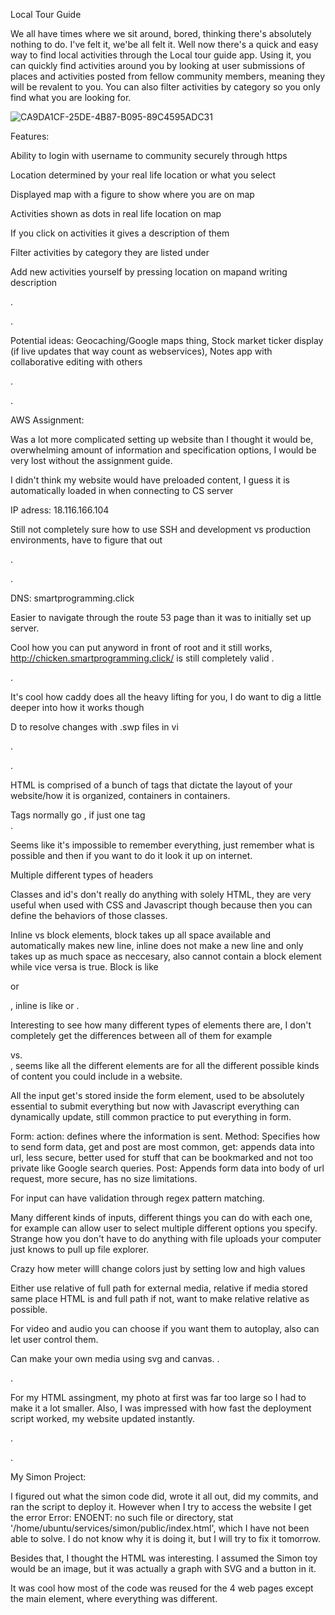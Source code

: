 Local Tour Guide


We all have times where we sit around, bored,
thinking there's absolutely nothing to do. I've 
felt it, we'be all felt it. Well now there's a
quick and easy way to find local activities 
through the Local tour guide app. Using it,
you can quickly find activities around you by
looking at user submissions of places and 
activities posted from fellow community members,
meaning they will be revalent to you. You can also
filter activities by category so you only 
find what you are looking for.

![CA9DA1CF-25DE-4B87-B095-89C4595ADC31](https://user-images.githubusercontent.com/123617877/215238229-4cd7ea4f-07bf-4570-bafe-e2741f53f3de.jpeg) 


Features:

Ability to login with username to community securely through https 

Location determined by your real life location or what you select

Displayed map with a figure to show where you are on map

Activities shown as dots in real life location on map

If you click on activities it gives a description of them

Filter activities by category they are listed under

Add new activities yourself by pressing location on mapand writing description

.

.

Potential ideas: Geocaching/Google maps thing, Stock market ticker display (if live updates that way count as webservices), Notes app with collaborative editing with others

.

.

AWS Assignment:

Was a lot more complicated setting up website than I thought it would be, overwhelming amount of information and specification options, I would be very lost without the assignment guide.

I didn't think my website would have preloaded content, I guess it is automatically loaded in when connecting to CS server

IP adress: 18.116.166.104

Still not completely sure how to use SSH and development vs production environments, have to figure that out

.

.


DNS: smartprogramming.click

Easier to navigate through the route 53 page than it was to initially set up server.

Cool how you can put anyword in front of root and it still works, http://chicken.smartprogramming.click/ is still completely valid
.

.

It's cool how caddy does all the heavy lifting for you, I do want to dig a little deeper into how it works though

D to resolve changes with .swp files in vi

.

.

HTML is comprised of a bunch of tags that dictate the layout of your website/how it is organized, containers in containers.

Tags normally go <x> </x>, if just one tag <br/>.

Seems like it's impossible to remember everything, just remember what is possible and then if you want to do it look it up on internet.

Multiple different types of headers

Classes and id's don't really do anything with solely HTML, they are very useful when used with CSS and Javascript though because then you can define the behaviors of those classes.

Inline vs block elements, block takes up all space available and automatically makes new line, inline does not make a new line and only takes up as much space as neccesary, also cannot contain a block element while vice versa is true. Block is like <p> or <div>, inline is like <span> or <a>.
  
Interesting to see how many different types of elements there are, I don't completely get the differences between all of them for example <nav> vs. <main>, seems like all the different elements are for all the different possible kinds of content you could include in a website.
  
All the input get's stored inside the form element, used to be absolutely essential to submit everything but now with Javascript everything can dynamically update, still common practice to put everything in form.
  
Form: action: defines where the information is sent. Method: Specifies how to send form data, get and post are most common, get: appends data into url, less secure, better used for stuff that can be bookmarked and not too private like Google search queries. Post: Appends form data into body of url request, more secure, has no size limitations.
  
For input can have validation through regex pattern matching.
  
Many different kinds of inputs, different things you can do with each one, for example can allow user to select multiple different options you specify. Strange how you don't have to do anything with file uploads your computer just knows to pull up file explorer.
  
Crazy how meter willl change colors just by setting low and high values
  
Either use relative of full path for external media, relative if media stored same place HTML is and full path if not, want to make relative relative as possible.
  
For video and audio you can choose if you want them to autoplay, also can let user control them.
  
Can make your own media using svg and canvas.
.

.

For my HTML assingment, my photo at first was far too large so I had to make it a lot smaller. Also, I was impressed with how fast the deployment script worked,
my website updated instantly.

.

.

My Simon Project:

I figured out what the simon code did, wrote it all out, did my commits, and ran the script to deploy it. However when I try to access the website I get the error Error: ENOENT: no such file or directory, stat '/home/ubuntu/services/simon/public/index.html', which I have not been able to solve. I do not know why it is doing it, but I will try to fix it tomorrow.

Besides that, I thought the HTML was interesting. I assumed the Simon toy would be an image, but it was actually a graph with SVG and a button in it.

It was cool how most of the code was reused for the 4 web pages except the main element, where everything was different.
